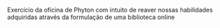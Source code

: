 Exercício da oficina de Phyton com intuito de reaver nossas habilidades adquiridas através da formulação de uma biblioteca online
